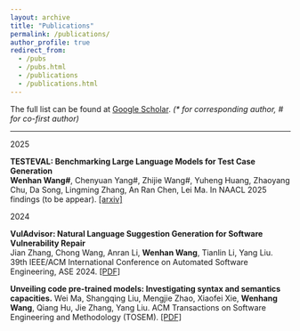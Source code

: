 ```yaml
---
layout: archive
title: "Publications"
permalink: /publications/
author_profile: true
redirect_from: 
  - /pubs
  - /pubs.html
  - /publications
  - /publications.html
---
```


The full list can be found at <a href="https://scholar.google.com/citations?user=wOFP-oUAAAAJ&hl">Google Scholar</a>. <i>(* for corresponding author, # for co-first author)</i>

---
2025

**TESTEVAL: Benchmarking Large Language Models for Test Case Generation**  
   **Wenhan Wang#**, Chenyuan Yang#, Zhijie Wang#, Yuheng Huang, Zhaoyang Chu, Da Song, Lingming Zhang, An Ran Chen, Lei Ma. 
   In NAACL 2025 findings (to be appear). [\[arxiv\]](https://arxiv.org/abs/2406.04531)
  
2024

**VulAdvisor: Natural Language Suggestion Generation for Software Vulnerability Repair**  
   Jian Zhang, Chong Wang, Anran Li, **Wenhan Wang**, Tianlin Li, Yang Liu.  
   39th IEEE/ACM International Conference on Automated Software Engineering, ASE 2024. [\[PDF\]](http://zhangj111.github.io/files/ASE24_VulAdvisor.pdf)

**Unveiling code pre-trained models: Investigating syntax and semantics capacities.**
  Wei Ma, Shangqing Liu, Mengjie Zhao, Xiaofei Xie, **Wenhang Wang**, Qiang Hu, Jie Zhang, Yang Liu.
  ACM Transactions on Software Engineering and Methodology (TOSEM). [\[PDF\]](https://dl.acm.org/doi/pdf/10.1145/3664606?casa_token=14aNROHEbY8AAAAA:_6A_qshezuoL2_q6tJDtAi0-bcFBV0kcmbay7ZdeBTjw9psjeKRTwMQgO2m1ivEftaKrHaheV8Nw)


